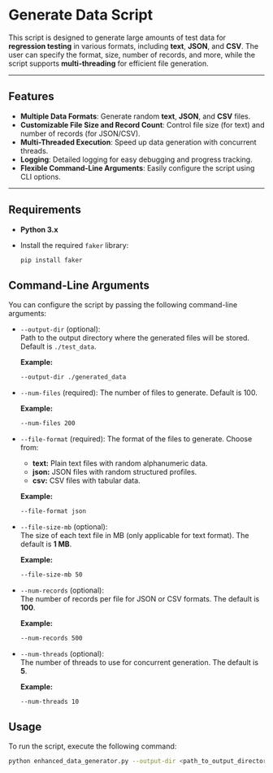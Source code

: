 # Generate Data Script

This script is designed to generate large amounts of test data for **regression testing** in various formats, including **text**, **JSON**, and **CSV**. The user can specify the format, size, number of records, and more, while the script supports **multi-threading** for efficient file generation.

---

## Features

- **Multiple Data Formats**: Generate random **text**, **JSON**, and **CSV** files.
- **Customizable File Size and Record Count**: Control file size (for text) and number of records (for JSON/CSV).
- **Multi-Threaded Execution**: Speed up data generation with concurrent threads.
- **Logging**: Detailed logging for easy debugging and progress tracking.
- **Flexible Command-Line Arguments**: Easily configure the script using CLI options.

---

## Requirements

- **Python 3.x**
- Install the required `faker` library:
  
  ```bash
  pip install faker

## Command-Line Arguments

You can configure the script by passing the following command-line arguments:

- `--output-dir` (optional):  
  Path to the output directory where the generated files will be stored. Default is `./test_data`.

  **Example:**
  ```bash
  --output-dir ./generated_data

- `--num-files` (required):
  The number of files to generate. Default is 100.

  **Example:**
  ```bash
  --num-files 200

- `--file-format` (required):
  The format of the files to generate. Choose from:
  - **text:** Plain text files with random alphanumeric data.
  - **json:** JSON files with random structured profiles.
  - **csv:** CSV files with tabular data.
  
  **Example:**
  ```bash
  --file-format json

- `--file-size-mb` (optional):  
  The size of each text file in MB (only applicable for text format). The default is **1 MB**.

  **Example:**
  ```bash
  --file-size-mb 50

- `--num-records` (optional):  
  The number of records per file for JSON or CSV formats. The default is **100**.
  
  **Example:**
  ```bash
  --num-records 500

- `--num-threads` (optional):  
  The number of threads to use for concurrent generation. The default is **5**.
   
  **Example:**
  ```bash
  --num-threads 10

## Usage

To run the script, execute the following command:

```bash
python enhanced_data_generator.py --output-dir <path_to_output_directory> --num-files <number_of_files> --file-format <file_format> --file-size-mb <file_size_in_MB> --num-records <number_of_records> --num-threads <number_of_threads>
